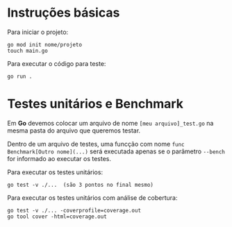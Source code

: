 
# Instruções básicas

Para iniciar o projeto:  
```
go mod init nome/projeto
touch main.go
```

Para executar o código para teste:
```
go run .
```

# Testes unitários e Benchmark

Em **Go** devemos colocar um arquivo de nome `[meu arquivo]_test.go` na mesma pasta 
do arquivo que queremos testar.


Dentro de um arquivo de testes, uma funcção com nome `func Benchmark[Outro nome](...)`
será executada apenas se o parâmetro `--bench` for informado ao executar os testes.


Para executar os testes unitários:
```
go test -v ./...  (são 3 pontos no final mesmo)
```

Para executar os testes unitários com análise de cobertura:
```
go test -v ./... -coverprofile=coverage.out
go tool cover -html=coverage.out
```
